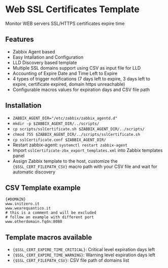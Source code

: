 # Web SSL Certificates Template
Monitor WEB servers SSL/HTTPS certificates expire time

## Features
- Zabbix Agent based
- Easy Intallation and Configuration
- LLD Discovery based template
- Multiple SSL domains support using CSV as input file for LLD
- Accounting of Expire Date and Time Left to Expire
- 4 types of trigger notifications (7 days left to expire, 3 days left to expire, certificate expired, domain https unreachable)
- Configurable macros values for expiration days and CSV file path

## Installation
- `ZABBIX_AGENT_DIR="/etc/zabbix/zabbix_agentd.d"`
- `mkdir -p $ZABBIX_AGENT_DIR/../scripts/`
- `cp scripts/sslCertificate.sh $ZABBIX_AGENT_DIR/../scripts/`
- `chmod 755 $ZABBIX_AGENT_DIR/../scripts/sslCertificate.sh`
- `cp sslCertificate.conf $ZABBIX_AGENT_DIR/`
- Restart zabbix-agent: `systemctl restart zabbix-agent `
- Import `sslCertificate-zbx_export_templates.xml` into Zabbix templates panel
- Assign Zabbix template to the host, customize the `{$SSL_CERT_FILEPATH_CSV}` macro path with your CSV file and wait for automatic discovery

## CSV Template example

```/etc/zabbix/ssl-domains.csv
{#DOMAIN}
www.initzero.it
www.wearequantico.it
# this is a comment and will be excluded
# follow an example with different port
www.otherdomain.fqdn:8080
```

## Template macros available
- `{$SSL_CERT_EXPIRE_TIME_CRITICAL}`: Critical level expiration days left
- `{$SSL_CERT_EXPIRE_TIME_WARNING}`: Warning level expiration days left
- `{$SSL_CERT_FILEPATH_CSV}`: CSV file path of domains list
